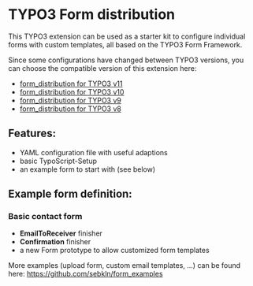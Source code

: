 # TYPO3 Form distribution

This TYPO3 extension can be used as a starter kit to configure individual forms with custom templates, all based on the TYPO3 Form Framework.

Since some configurations have changed between TYPO3 versions, you can choose the compatible version of this extension here:
- [form_distribution for TYPO3 v11](https://github.com/sebkln/form_distribution/tree/11.5)
- [form_distribution for TYPO3 v10](https://github.com/sebkln/form_distribution/tree/10.4)
- [form_distribution for TYPO3 v9](https://github.com/sebkln/form_distribution/tree/9.5)
- [form_distribution for TYPO3 v8](https://github.com/sebkln/form_distribution/tree/8.7)


## Features:
- YAML configuration file with useful adaptions
- basic TypoScript-Setup
- an example form to start with (see below)


## Example form definition:

### Basic contact form
- **EmailToReceiver** finisher
- **Confirmation** finisher
- a new Form prototype to allow customized form templates

More examples (upload form, custom email templates, ...) can be found here: https://github.com/sebkln/form_examples
